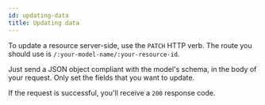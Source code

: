 ```yaml
---
id: updating-data
title: Updating data
---
```


To update a resource server-side, use the `PATCH` HTTP verb. The route you should use is `/:your-model-name/:your-resource-id`.

Just send a JSON object compliant with the model's schema, in the body of your request. Only set the fields that you want to update.

If the request is successful, you'll receive a `200` response code.